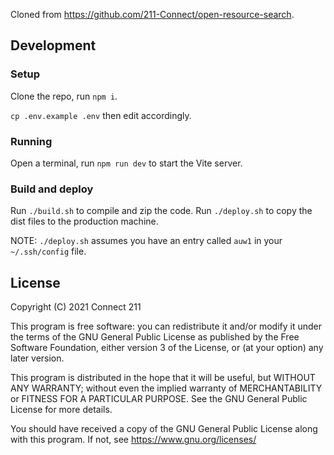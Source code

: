 Cloned from https://github.com/211-Connect/open-resource-search.

## Development

### Setup

Clone the repo, run `npm i`.

`cp .env.example .env` then edit accordingly.

### Running

Open a terminal, run `npm run dev` to start the Vite server.

### Build and deploy

Run `./build.sh` to compile and zip the code. Run `./deploy.sh` to copy the
dist files to the production machine.

NOTE: `./deploy.sh` assumes you have an entry called `auw1` in your `~/.ssh/config` file.

## License

Copyright (C) 2021 Connect 211

This program is free software: you can redistribute it and/or modify
it under the terms of the GNU General Public License as published by
the Free Software Foundation, either version 3 of the License, or
(at your option) any later version.

This program is distributed in the hope that it will be useful,
but WITHOUT ANY WARRANTY; without even the implied warranty of
MERCHANTABILITY or FITNESS FOR A PARTICULAR PURPOSE. See the
GNU General Public License for more details.

You should have received a copy of the GNU General Public License
along with this program. If not, see <https://www.gnu.org/licenses/>
